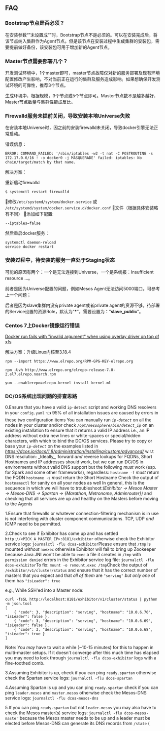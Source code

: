 ## FAQ

### Bootstrap节点是否必须？

在安装参数“”未设置成“”时，Bootstrap节点不是必须的。可以在安装完成后，将该节点纳入集群作为Agent节点。但是该节点在安装过程中生成集群的安装包，需要提前做好备份，该安装包可用于增加新的Agent节点。

### Master节点需要部署几个？

开发测试环境中，1个master即可，master节点故障仅对新的服务部署及现有环境配置修改产生影响，不对当前正在运行的集群及服务造成影响。如果想确保开发测试环境的可靠性，推荐3个节点。

生成环境中，根据规模，3个节点或5个节点即可。Master节点数不是越多越好，Master节点数量与集群性能成反比。

### Firewalld服务未提前关闭，导致安装本地Universe失败

在安装本地Universe时，因之前的安装firewalld未关闭，导致docker引擎无法正常启动。

错误信息：

```
ERROR: COMMAND_FAILED: '/sbin/iptables -w2 -t nat -C POSTROUTING -s 172.17.0.0/16 ! -o docker0 -j MASQUERADE' failed: iptables: No chain/target/match by that name.
```

解决方案：

重新启动firewalld

```
$ systemctl restart firewalld
```

修改`/etc/systemd/system/docker.service` 或 `/etc/systemd/system/docker.service.d/docker.conf` 文件（根据具体安装略有不同） 添加如下配置:

```
--iptables=false
```

然后重启docker服务：

```
systemctl daemon-reload
service docker restart
```

### 安装过程中，待安装的服务一直处于Staging状态

可能的原因有两个：一个是无法连接到Universe，一个是系统报：Insufficient resource ...。

前者是因为Universe配置的问题，例如Mesos Agent无法访问5000端口，可参考上一个问题；

后者是因为slave集群内没有private agent或者private agent的资源不够。待部署的Service设置的资源Role，默认为“**\***”，需要设置为：“**slave\_public**”。

### Centos 7上Docker镜像运行错误

[Docker run fails with "invalid argument" when using overlay driver on top of xfs](https://github.com/docker/docker/issues/10294)

解决方案：升级Linux内核至3.18.4

```
rpm --import https://www.elrepo.org/RPM-GPG-KEY-elrepo.org

rpm -Uvh http://www.elrepo.org/elrepo-release-7.0-2.el7.elrepo.noarch.rpm

yum --enablerepo=elrepo-kernel install kernel-ml
```

### DC\/OS系统出现问题的排查思路

0.Ensure that you have a valid `ip-detect` script and working DNS resolvers in your `config.yaml` :point_left: 95% of all installation issues are caused by errors in these two configuration items You can manually run _`ip-detect`_ on all the nodes in your cluster and\/or check _`/opt/mesosphere/bin/detect_ip`_ on an existing installation to ensure that it returns a valid IP address i.e., an IP address without extra new lines or white-spaces or special\/hidden characters, with which to bind the DC\/OS services. Please try to copy or base your _`ip-detect`_ on the examples listed in _[_https:\/\/dcos.io\/docs\/1.8\/administration\/installing\/custom\/advanced\/_](https://dcos.io/docs/1.8/administration/installing/custom/advanced/)_ w.r.t DNS resolution: \_Ideally_, forward _and_ reverse lookups for FQDNs, Short Hostnames and IP addresses should work, but we can run DC\/OS in environments without valid DNS support but the following _must_ work \(esp. for Spark and some other frameworks\), regardless: `hostname -f` _must_ return the FQDN `hostname -s` _must_ return the Short Hostname Check the output of `hostnamectl` for sanity on all your nodes as well
In general, this is the sequence in which we will have to troubleshoot:_\(Exhibitor -&gt; Mesos Master -&gt; Mesos-DNS -&gt; Spartan -&gt; {Marathon, Metronome, Adminrouter}\)_ and checking that all services are up and healthy on the Masters before moving to the Agents

1.Ensure that firewalls or whatever connection-filtering mechanism is in use is not interfering with cluster component communications. TCP, UDP _and_ ICMP need to be permitted.

2.Check to see if Exhibitor has come up and has settled `http://<PICK_A_MASTER_IP>:8181/exhibitor` otherwise check the Exhibitor service logs: `journalctl -flu dcos-exhibitor`Please ensure that `/tmp` is mounted _without_ `noexec` otherwise Exhibitor will fail to bring up Zookeeper because Java JNI won't be able to `exec` a file it creates in `/tmp` with `permission denied` errors in the Exhibitor service log file: `journalctl -flu dcos-exhibitor`To fix: `mount -o remount,exec /tmp`Check the output of `/exhibitor/v1/cluster/status` and ensure that it has the correct number of masters that you expect and that _all of them_ are `"serving"` _but only one_ of them has `"isLeader": true`

e.g., While SSH'ed into a Master node:

```
curl -fsSL http://localhost:8181/exhibitor/v1/cluster/status | python -m json.tool
[ 
    { "code": 3, "description": "serving", "hostname": "10.0.6.70", "isLeader": false }, 
    { "code": 3, "description": "serving", "hostname": "10.0.6.69", "isLeader": false }, 
    { "code": 3, "description": "serving", "hostname": "10.0.6.68", "isLeader": true }
]
```

Note: You _may_ have to wait a while \(~10-15 minutes\) for this to happen in multi-master setups. If it doesn't converge after this much time has elapsed you may need to look through `journalctl -flu dcos-exhibitor` logs with a fine-toothed comb.

3.Assuming Exhibitor is up, check if you can ping `ready.spartan` otherwise check the Spartan service logs: `journalctl -flu dcos-spartan`

4.Assuming Spartan is up and you can ping `ready.spartan` check if you can ping `leader.mesos` and `master.mesos` otherwise check the Mesos-DNS service logs: `journalctl -flu dcos-mesos-dns`

5.If you can ping `ready.spartan` but not `leader.mesos` you may also have to check the Mesos master\(s\) service logs: `journalctl -flu dcos-mesos-master` because the Mesos master needs to be up and a leader must be elected before Mesos-DNS can generate its DNS records from `/state` \(

